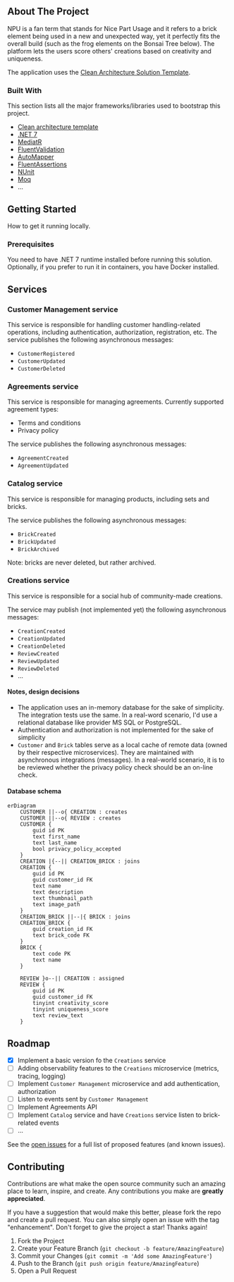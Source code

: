 ## About The Project

NPU is a fan term that stands for Nice Part Usage and it refers to a brick element being used in a new
and unexpected way, yet it perfectly fits the overall build (such as the frog elements on the Bonsai
Tree below). The platform lets the users score others' creations based on creativity and uniqueness.

The application uses the [Clean Architecture Solution Template](https://github.com/jasontaylordev/CleanArchitecture).


### Built With

This section lists all the major frameworks/libraries used to bootstrap this project.

* [Clean architecture template](https://github.com/jasontaylordev/CleanArchitecture)
* [.NET 7](https://dotnet.microsoft.com/en-us/download/dotnet/7.0)
* [MediatR](https://github.com/jbogard/MediatR)
* [FluentValidation](https://docs.fluentvalidation.net/en/latest/)
* [AutoMapper](https://automapper.org/)
* [FluentAssertions](https://fluentassertions.com/)
* [NUnit](https://nunit.org/)
* [Moq](https://github.com/devlooped/moq)
* ...


## Getting Started

How to get it running locally.

### Prerequisites

You need to have .NET 7 runtime installed before running this solution. Optionally, if you prefer to run it in containers, you have Docker installed.

## Services

### Customer Management service

This service is responsible for handling customer handling-related operations, including authentication, authorization, registration, etc.
The service publishes the following asynchronous messages:
- `CustomerRegistered`
- `CustomerUpdated`
- `CustomerDeleted`

### Agreements service

This service is responsible for managing agreements. Currently supported agreement types:
- Terms and conditions
- Privacy policy

The service publishes the following asynchronous messages:
- `AgreementCreated`
- `AgreementUpdated`

### Catalog service

This service is responsible for managing products, including sets and bricks.

The service publishes the following asynchronous messages:
- `BrickCreated`
- `BrickUpdated`
- `BrickArchived`

Note: bricks are never deleted, but rather archived.

### Creations service

This service is responsible for a social hub of community-made creations.

The service may publish (not implemented yet) the following asynchronous messages:
- `CreationCreated`
- `CreationUpdated`
- `CreationDeleted`
- `ReviewCreated`
- `ReviewUpdated`
- `ReviewDeleted`
- ...

#### Notes, design decisions

- The application uses an in-memory database for the sake of simplicity. The integration tests use the same. In a real-word scenario, I'd use a relational database like provider MS SQL or PostgreSQL.
- Authentication and authorization is not implemented for the sake of simplicity
- `Customer` and `Brick` tables serve as a local cache of remote data (owned by their respective microservices). They are maintained with asynchronous integrations (messages). In a real-world scenario, it is to be reviewed whether the privacy policy check should be an on-line check.

#### Database schema

```mermaid
erDiagram
    CUSTOMER ||--o{ CREATION : creates
    CUSTOMER ||--o{ REVIEW : creates
    CUSTOMER {
        guid id PK
        text first_name
        text last_name
        bool privacy_policy_accepted
    }
    CREATION |{--|| CREATION_BRICK : joins
    CREATION {
        guid id PK
        guid customer_id FK
        text name
        text description
        text thumbnail_path
        text image_path
    }
    CREATION_BRICK ||--|{ BRICK : joins
    CREATION_BRICK {
        guid creation_id FK
        text brick_code FK
    }
    BRICK {
        text code PK
        text name
    }

    REVIEW }o--|| CREATION : assigned
    REVIEW {
        guid id PK
        guid customer_id FK
        tinyint creativity_score
        tinyint uniqueness_score
        text review_text
    }
```

## Roadmap

- [x] Implement a basic version fo the `Creations` service
- [ ] Adding observability features to the `Creations` microservice (metrics, tracing, logging)
- [ ] Implement `Customer Management` microservice and add authentication, authorization
- [ ] Listen to events sent by `Customer Management`
- [ ] Implement Agreements API
- [ ] Implement `Catalog` service and have `Creations` service listen to brick-related events
- [ ] ...

See the [open issues](https://github.com/othneildrew/Best-README-Template/issues) for a full list of proposed features (and known issues).

## Contributing

Contributions are what make the open source community such an amazing place to learn, inspire, and create. Any contributions you make are **greatly appreciated**.

If you have a suggestion that would make this better, please fork the repo and create a pull request. You can also simply open an issue with the tag "enhancement".
Don't forget to give the project a star! Thanks again!

1. Fork the Project
2. Create your Feature Branch (`git checkout -b feature/AmazingFeature`)
3. Commit your Changes (`git commit -m 'Add some AmazingFeature'`)
4. Push to the Branch (`git push origin feature/AmazingFeature`)
5. Open a Pull Request



<!-- MARKDOWN LINKS & IMAGES -->
[.NET]: https://img.shields.io/badge/.NET-5C2D91?style=for-the-badge&logo=.net&logoColor=white
[.NET-url]: https://dotnet.microsoft.com/en-us/
